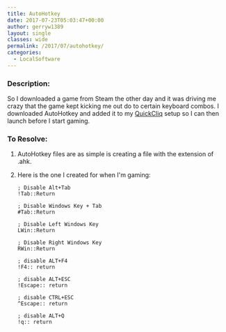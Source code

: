 ```yaml
---
title: AutoHotkey
date: 2017-07-23T05:03:47+00:00
author: gerryw1389
layout: single
classes: wide
permalink: /2017/07/autohotkey/
categories:
  - LocalSoftware
---
```

<!--more-->

### Description:

So I downloaded a game from Steam the other day and it was driving me crazy that the game kept kicking me out do to certain keyboard combos. I downloaded AutoHotkey and added it to my [QuickCliq](https://automationadmin.com/2017/07/quickcliq-config/) setup so I can then launch before I start gaming.

### To Resolve:

1. AutoHotkey files are as simple is creating a file with the extension of .ahk.

2. Here is the one I created for when I'm gaming:

   ```escape
   ; Disable Alt+Tab
   !Tab::Return

   ; Disable Windows Key + Tab
   #Tab::Return

   ; Disable Left Windows Key
   LWin::Return

   ; Disable Right Windows Key
   RWin::Return

   ; disable ALT+F4
   !F4:: return

   ; disable ALT+ESC
   !Escape:: return

   ; disable CTRL+ESC
   ^Escape:: return

   ; disable ALT+Q
   !q:: return
   ```
